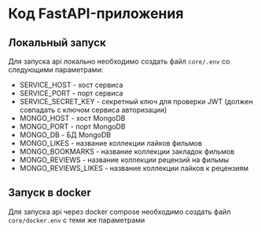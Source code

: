 # Код FastAPI-приложения

## Локальный запуск
Для запуска api локально необходимо создать файл `core/.env` со следующими параметрами:

- SERVICE_HOST - хост сервиса
- SERVICE_PORT - порт сервиса
- SERVICE_SECRET_KEY - секретный ключ для проверки JWT (должен совпадать с ключом сервиса авторизации)
- MONGO_HOST - хост MongoDB
- MONGO_PORT - порт MongoDB
- MONGO_DB - БД MongoDB
- MONGO_LIKES - название коллекции лайков фильмов
- MONGO_BOOKMARKS - название коллекции закладок фильмов
- MONGO_REVIEWS - название коллекции рецензий на фильмы
- MONGO_REVIEWS_LIKES - название коллекции лайков к рецензиям


## Запуск в docker
Для запуска api через docker compose необходимо создать файл `core/docker.env` с теми же параметрами
